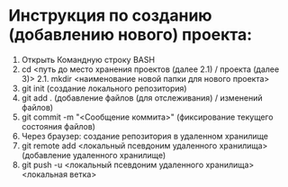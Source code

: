 # Инструкция по созданию (добавлению нового) проекта:
1. Открыть Командную строку BASH
2. cd <путь до место хранения проектов (далее 2.1) / проекта (далее 3)>
2.1. mkdir <наименование новой папки для нового проекта>
4. git init (создание локального репозитория)
5. git add . (добавление файлов (для отслеживания) / изменений файлов)
6. git commit -m "<Сообщение коммита>" (фиксирование текущего состояния файлов)
7. Через браузер: создание репозитория в удаленном хранилище
8. git remote add <локальный псевдоним удаленного хранилища> <url> (добавление удаленного хранилище)
9. git push -u <локальный псевдоним удаленного хранилища> <локальная ветка>
